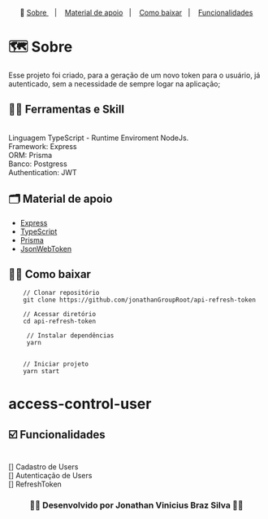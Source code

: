 <p align="center">🎉
  <a href="#-sobre"> Sobre </a>&nbsp;&nbsp;&nbsp;|&nbsp;&nbsp;&nbsp;
  <a href="#-material-de-apoio">Material de apoio</a>&nbsp;&nbsp;&nbsp;|&nbsp;&nbsp;&nbsp;
  <a href="#-como-baixar">Como baixar</a>&nbsp;&nbsp;&nbsp;|&nbsp;&nbsp;&nbsp;
  <a href="#️-funcionalidades">Funcionalidades</a>
</p>

# 🗺  Sobre

Esse projeto foi criado, para a geração de um novo token para o usuário, já autenticado, sem a necessidade de sempre logar na aplicação; 

## ✍🏻 Ferramentas e Skill
<br/>
Linguagem TypeScript  - Runtime Enviroment NodeJs.
<br/>
Framework: Express
<br/>
ORM: Prisma
<br/>
Banco: Postgress
<br/>
Authentication: JWT
<br/>

## 🗂 Material de apoio 

- [Express](http://expressjs.com/)
- [TypeScript](https://www.typescriptlang.org/)
- [Prisma](https://www.prisma.io/docs/getting-started)
- [JsonWebToken](https://www.npmjs.com/package/jsonwebtoken)


## 👍🏻 Como baixar

```
    // Clonar repositório
    git clone https://github.com/jonathanGroupRoot/api-refresh-token

    // Acessar diretório
    cd api-refresh-token

     // Instalar dependências
     yarn


    // Iniciar projeto
    yarn start

```

# access-control-user

## ☑️ Funcionalidades
<br/>
[] Cadastro de Users
<br/>
[] Autenticação de Users
<br/>
[] RefreshToken
<br/>

<h3 align="center">👨‍💻 Desenvolvido por Jonathan Vinicius Braz Silva 👨‍💻</h3>